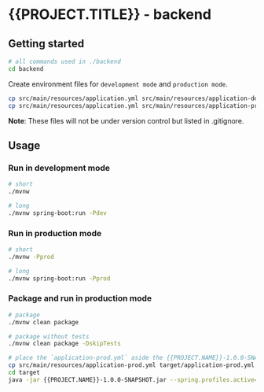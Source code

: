 # {{PROJECT.TITLE}} - backend

## Getting started

```bash
# all commands used in ./backend
cd backend
```

Create environment files for `development mode` and `production mode`.

```bash
cp src/main/resources/application.yml src/main/resources/application-dev.yml
cp src/main/resources/application.yml src/main/resources/application-prod.yml
```

**Note**: These files will not be under version control but listed in .gitignore.

## Usage

### Run in development mode

```bash
# short
./mvnw

# long
./mvnw spring-boot:run -Pdev
```

### Run in production mode

```bash
# short
./mvnw -Pprod

# long
./mvnw spring-boot:run -Pprod
```

### Package and run in production mode

```bash
# package
./mvnw clean package

# package without tests
./mvnw clean package -DskipTests

# place the `application-prod.yml` aside the {{PROJECT.NAME}}-1.0.0-SNAPSHOT.jar and run the jar
cp src/main/resources/application-prod.yml target/application-prod.yml
cd target
java -jar {{PROJECT.NAME}}-1.0.0-SNAPSHOT.jar --spring.profiles.active=prod
```
